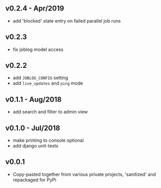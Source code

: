 ## v0.2.4 - Apr/2019

- add 'blocked' state entry on failed parallel job runs 

## v0.2.3 

- fix joblog model access

## v0.2.2 

- add `JOBLOG_CONFIG` setting
- add `live_updates` and `ping` mode

## v0.1.1 - Aug/2018

- add search and filter to admin view

## v0.1.0 - Jul/2018

- make printing to console optional
- add django unit-tests

## v0.0.1 

- Copy-pasted together from various private projects, 'sanitized' and repackaged for PyPi
